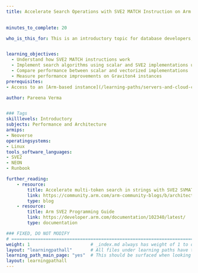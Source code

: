 ```yaml
---
title: Accelerate Search Operations with SVE2 MATCH Instruction on Arm servers

    
minutes_to_complete: 20

who_is_this_for: This is an introductory topic for database developers, performance engineers, and anyone optimizing data processing workloads on Arm-based cloud instances.


learning_objectives:
  - Understand how SVE2 MATCH instructions work
  - Implement search algorithms using scalar and SVE2 implementations using the MATCH instruction
  - Compare performance between scalar and vectorized implementations
  - Measure performance improvements on Graviton4 instances
prerequisites:
- Access to an [Arm-based instance](/learning-paths/servers-and-cloud-computing/csp/) from a supported cloud service provider

author: Pareena Verma


### Tags
skilllevels: Introductory
subjects: Performance and Architecture
armips:
- Neoverse
operatingsystems:
- Linux
tools_software_languages:
- SVE2
- NEON
- Runbook

further_reading:
    - resource:
        title: Accelerate multi-token search in strings with SVE2 SVMATCH instruction
        link: https://community.arm.com/arm-community-blogs/b/architectures-and-processors-blog/posts/multi-token-search-strings-svmatch-instruction
        type: blog
    - resource:
        title: Arm SVE2 Programming Guide
        link: https://developer.arm.com/documentation/102340/latest/
        type: documentation

### FIXED, DO NOT MODIFY
# ================================================================================
weight: 1                       # _index.md always has weight of 1 to order correctly
layout: "learningpathall"       # All files under learning paths have this same wrapper
learning_path_main_page: "yes"  # This should be surfaced when looking for related content. Only set for _index.md of learning path content.
layout: learningpathall
---
```

